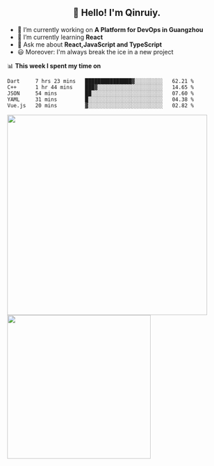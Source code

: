 <h2 align="center">👋 Hello! I'm Qinruiy.</h2>


- 🔭 I’m currently working on **A Platform for DevOps in Guangzhou**
- 🌱 I’m currently learning **React**
- 💬 Ask me about **React,JavaScript and TypeScript**
- 😃 Moreover: I'm always break the ice in a new project

📊 **This week I spent my time on**

<!--START_SECTION:waka-->
```text
Dart     7 hrs 23 mins   ███████████████▓░░░░░░░░░   62.21 % 
C++      1 hr 44 mins    ███▓░░░░░░░░░░░░░░░░░░░░░   14.65 % 
JSON     54 mins         ██░░░░░░░░░░░░░░░░░░░░░░░   07.60 % 
YAML     31 mins         █░░░░░░░░░░░░░░░░░░░░░░░░   04.38 % 
Vue.js   20 mins         ▓░░░░░░░░░░░░░░░░░░░░░░░░   02.82 % 
```
<!--END_SECTION:waka-->

<p>
<img align="left" width="460" src="https://github-readme-stats.vercel.app/api?username=Qinruiy&custom_title=Qrinruiy's Github Stats&theme=graywhite&hide_border=true"/> <img align="left" width="330" src="https://github-readme-stats.vercel.app/api/top-langs/?username=Qinruiy&layout=compact&theme=graywhite&hide_border=true"/>
</p>
